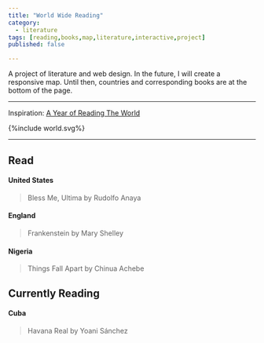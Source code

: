```yaml
---
title: "World Wide Reading"
category:
  - literature
tags: [reading,books,map,literature,interactive,project]
published: false

---
```

A project of literature and web design. In the future, I will create a responsive map. Until then, countries and corresponding books are at the bottom of the page.    

---

Inspiration: [A Year of Reading The World](https://ayearofreadingtheworld.com/thelist/)
  <div class="map">
    <div id="read-world-map">
      {%include world.svg%}
    </div>
  </div>

---
## Read    
#### United States
> Bless Me, Ultima by Rudolfo Anaya

#### England
> Frankenstein by Mary Shelley

#### Nigeria
> Things Fall Apart by Chinua Achebe

## Currently Reading     
#### Cuba
> Havana Real by Yoani Sánchez

